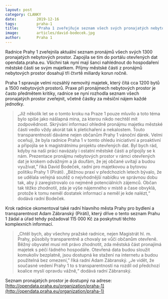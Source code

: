 ```yaml
---
layout: post
category: CLANKY
date:         2019-12-16
tags:         praha-1
title:        "Praha 1 zveřejňuje seznam všech svých pronajatých nebytových prostor na pražském portálu Opendata"
image: 	      articles/david-bodecek.jpg
author:       Praha 1
---
```


Radnice Prahy 1 zveřejnila aktuální seznam pronájmů všech svých 1300 pronajatých nebytových prostor. Zapojila se tím do portálu otevřených dat opendata.praha.eu. Všichni tak nyní mají šanci nahlédnout do hospodaření městské části se svým majetkem. Příjmy městské části z pronájmů nebytových prostor dosahují tři čtvrtě miliardy korun ročně. 

Praha 1 spravuje velmi rozsáhlý nemovitý majetek, který čítá cca 1200 bytů a 1500 nebytových prostorů. Praxe při pronájmech nebytových prostor je často předmětem kritiky, radnice se nyní rozhodla seznam všech pronajatých prostor zveřejnit, včetně částky za měsíční nájem každé jednotky. 

> „Již několik let se o tomto kroku na Praze 1 pouze mluvilo a toto téma bylo spíše jako nášlapná mina, za kterou nikdo nechtěl mít zodpovědnost. Skrývání informací ohledně pronájmu majetku městské části vedlo vždy akorát tak k pletichaření a nekalostem. Touto transparentností dáváme nejen občanům Prahy 1 vánoční dárek. Velmi oceňuji, že byla radnice Praha 1 v tomto ohledu iniciativní a proaktivní a připojila se k magistrátnímu projektu otevřených dat. Byl bych rád, kdyby na naši práci navázaly i ostatní městské části a připojily se k nám. Prezentace pronájmu nebytových prostor v rámci otevřených dat je krokem odvážným a já doufám, že jej občané uvítají a budou využívat,” říká David Bodeček, radní pro majetkovou a bytovou politiku Prahy 1 (Piráti). „Běžnou praxí v předchozích letech bývalo, že se udělala veřejná soutěž o nejvhodnější nabídku ve správnou dobu tak, aby ji zaregistrovalo co nejméně potenciálních zájemců. Občan tak těžko zhodnotil, zda je výše nájemného v místě a čase obvyklá, protože k tomu neměl dostatek informací a neměl je kde nalézt,“ dodává radní Bodeček. 

Krok radnice okomentoval také radní hlavního města Prahy pro bydlení a transparentnost Adam Zábranský (Piráti), který dříve o tento seznam Prahu 1 žádal a úřad tehdy požadoval 115 000 Kč za poskytnutí těchto komplexních informací. 

> „Chtěl bych, aby všechny pražské radnice, nejen Magistrát hl. m. Prahy, působily transparentně a chovaly se vůči občanům otevřeně. Běžný obyvatel musí mít právo zhodnotit, zda městská část pronajímá majetek s péčí řádného hospodáře. Otevřená data budou sloužit komukoliv bezplatně, jsou dostupná ke stažení na internetu a budou použitelná bez omezení,” říká radní Adam Zábranský.  „Je vidět, že současné vedení Prahy 1 to s transparentností na rozdíl od předchozí koalice myslí opravdu vážně,“ dodává radní Zábranský. 

Seznam pronajatých prostor je dostupný na adrese: [http://opendata.praha.eu/organization/praha-1](http://opendata.praha.eu/organization/praha-1)
